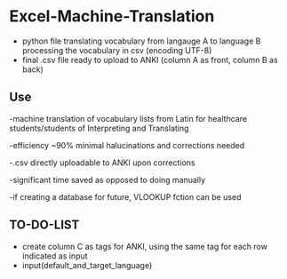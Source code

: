 # Excel-Machine-Translation 
- python file translating vocabulary from langauge A to language B processing the vocabulary in csv (encoding UTF-8)
- final .csv file ready to upload to ANKI (column A as front, column B as back)

## Use
-machine translation of vocabulary lists from Latin for healthcare students/students of Interpreting and Translating

-efficiency ~90% minimal halucinations and corrections needed

-.csv directly uploadable to ANKI upon corrections

-significant time saved as opposed to doing manually

-if creating a database for future, VLOOKUP fction can be used

## TO-DO-LIST 
- create column C as tags for ANKI, using the same tag for each row indicated as input
- input(default_and_target_language)

